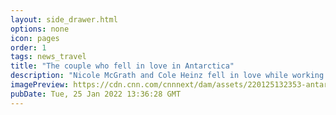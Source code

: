 ```yaml
---
layout: side_drawer.html
options: none
icon: pages
order: 1
tags: news_travel
title: "The couple who fell in love in Antarctica"
description: "Nicole McGrath and Cole Heinz fell in love while working ﻿at McMurdo Station, a US research facility built on volcanic rock on Ross Island, surrounded by mountains, snow and ice."
imagePreview: https://cdn.cnn.com/cnnnext/dam/assets/220125132353-antarctic-kiss-tz-video-synd-2.jpg
pubDate: Tue, 25 Jan 2022 13:36:28 GMT
---
```

